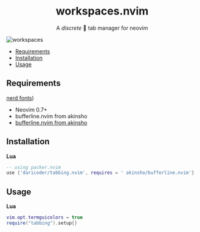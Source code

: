 <h1 align="center">
workspaces.nvim
</h1>

<p align="center">A <i>discrete</i> 💅 tab manager for neovim

![workspaces](https://user-images.githubusercontent.com/64455469/192165473-c405ffa6-109c-4352-a43d-6406b4d313ad.gif)

- [Requirements](#requirements)
- [Installation](#installation)
- [Usage](#usage)

## Requirements
[nerd fonts](https://github.com/ryanoasis/nerd-fonts))
- Neovim 0.7+
- bufferline.nvim from akinsho
- [bufferline.nvim from akinsho](https://github.com/ryanoasis/nerd-fonts)
## Installation

**Lua**

```lua
-- using packer.nvim
use {'daricoder/tabbing.nvim', requires = ' akinsho/bufferline.nvim'}
```

## Usage
**Lua**

```lua
vim.opt.termguicolors = true
require("tabbing").setup{}
```

